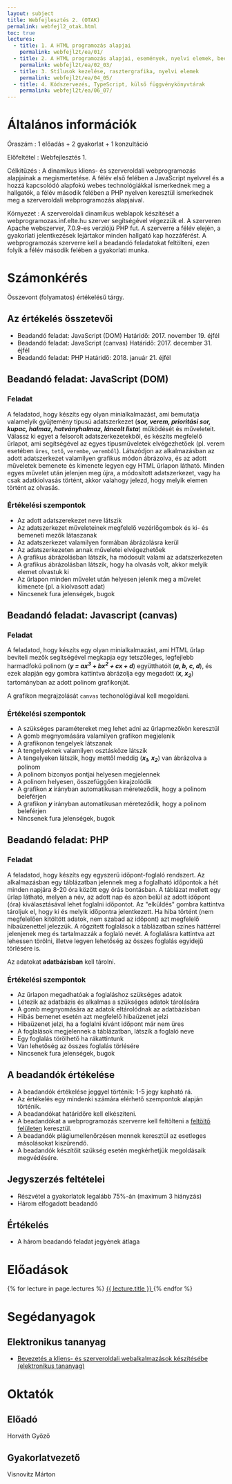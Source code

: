 ```yaml
---
layout: subject
title: Webfejlesztés 2. (OTAK)
permalink: webfejl2_otak.html
toc: true
lectures:
  - title: 1. A HTML programozás alapjai
    permalink: webfejl2t/ea/01/
  - title: 2. A HTML programozás alapjai, események, nyelvi elemek, beépített objektumok
    permalink: webfejl2t/ea/02_03/
  - title: 3. Stílusok kezelése, rasztergrafika, nyelvi elemek
    permalink: webfejl2t/ea/04_05/
  - title: 4. Kódszervezés, TypeScript, külső függvénykönyvtárak
    permalink: webfejl2t/ea/06_07/
---
```


# Általános információk

Óraszám
: 1 előadás + 2 gyakorlat + 1 konzultáció

Előfeltétel
: Webfejlesztés 1.

Célkitűzés
: A dinamikus kliens- és szerveroldali webprogramozás alapjainak a megismertetése. A félév első felében a JavaScript nyelvvel és a hozzá kapcsolódó alapfokú webes technológiákkal ismerkednek meg a hallgatók, a félév második felében a PHP nyelven keresztül ismerkednek meg a szerveroldali webprogramozás alapjaival.

Környezet
: A szerveroldali dinamikus weblapok készítését a webprogramozas.inf.elte.hu szerver segítségével végezzük el. A szerveren Apache webszerver, 7.0.9-es verziójú PHP fut. A szerverre a félév elején, a gyakorlati jelentkezések lejártakor minden hallgató kap hozzáférést. A webprogramozás szerverre kell a beadandó feladatokat feltölteni, ezen folyik a félév második felében a gyakorlati munka.

# Számonkérés

Összevont (folyamatos) értékelésű tárgy.

## Az értékelés összetevői

* Beadandó feladat: JavaScript (DOM)
    Határidő: 2017. november 19. éjfél
* Beadandó feladat: JavaScript (canvas)
    Határidő: 2017. december 31. éjfél  
* Beadandó feladat: PHP
    Határidő: 2018. január 21. éjfél

## Beadandó feladat: JavaScript (DOM)

### Feladat

A feladatod, hogy készíts egy olyan minialkalmazást, ami bemutatja valamelyik gyűjtemény típusú adatszerkezet (**_sor, verem, prioritási sor, kupac, halmaz, hatványhalmaz, láncolt lista_**) működését és műveleteit. Válassz ki egyet a felsorolt adatszerkezetekből, és készíts megfelelő űrlapot, ami segítségével az egyes típusműveletek elvégezhetőek (pl. verem esetében `üres`, `tető`, `verembe`, `veremből`). Látszódjon az alkalmazásban az adott adatszerkezet valamilyen grafikus módon ábrázolva, és az adott műveletek bemenete és kimenete legyen egy HTML űrlapon látható. Minden egyes művelet után jelenjen meg újra, a módosított adatszerkezet, vagy ha csak adatkiolvasás történt, akkor valahogy jelezd, hogy melyik elemen történt az olvasás.

### Értékelési szempontok

* Az adott adatszerekezet neve látszik
* Az adatszerkezet műveleteinek megfelelő vezérlőgombok és ki- és bemeneti mezők látaszanak
* Az adatszerkezet valamilyen formában ábrázolásra kerül
* Az adatszerkezeten annak műveletei elvégezhetőek
* A grafikus ábrázolásban látszik, ha módosult valami az adatszerkezeten
* A grafikus ábrázolásban látszik, hogy ha olvasás volt, akkor melyik elemet olvastuk ki
* Az űrlapon minden művelet után helyesen jelenik meg a művelet kimenete (pl. a kiolvasott adat)
* Nincsenek fura jelenségek, bugok

## Beadandó feladat: Javascript (canvas)

### Feladat

A feladatod, hogy készíts egy olyan minialkalmazást, ami HTML űrlap beviteli mezők segítségével megkapja egy tetszőleges, legfejlebb harmadfokú polinom (**_y = ax<sup>3</sup> + bx<sup>2</sup> + cx + d_**) együtthatóit (**_a, b, c, d_**), és ezek alapján egy gombra kattintva ábrázolja egy megadott (**_x<sub></sub>, x<sub>2</sub>_**) tartományban az adott polinom grafikonját.

A grafikon megrajzolását `canvas` techonológiával kell megoldani.

### Értékelési szempontok

* A szükséges paramétereket meg lehet adni az űrlapmezőkön keresztül
* A gomb megnyomására valamilyen grafikon megjelenik
* A grafikonon tengelyek látszanak
* A tengelyeknek valamilyen osztásköze látszik
* A tengelyeken látszik, hogy mettől meddig (**_x<sub>1</sub>, x<sub>2</sub>_**) van ábrázolva a polinom
* A polinom bizonyos pontjai helyesen megjelennek
* A polinom helyesen, összefüggően kirajzolódik
* A grafikon **_x_** irányban automatikusan méreteződik, hogy a polinom beleférjen
* A grafikon **_y_** irányban automatikusan méreteződik, hogy a polinom beleférjen
* Nincsenek fura jelenségek, bugok

## Beadandó feladat: PHP

### Feladat

A feladatod, hogy készíts egy egyszerű időpont-foglaló rendszert. Az alkalmazásban egy táblázatban jelennek meg a foglalható időpontok a hét minden napjára 8-20 óra között egy órás bontásban. A táblázat mellett egy űrlap látható, melyen a név, az adott nap és azon belül az adott időpont (óra) kiválasztásával lehet foglalni időpontot. Az "elküldés" gombra kattintva tároljuk el, hogy ki és melyik időpontra jelentkezett. Ha hiba történt (nem megfelelően kitöltött adatok, nem szabad az időpont) azt megfelelő hibaüzenettel jelezzük. A rögzített foglalások a táblázatban színes háttérrel jelenjenek meg és tartalmazzák a foglaló nevét. A foglalásra kattintva azt lehessen törölni, illetve legyen lehetőség az összes foglalás egyidejű törlésére is.

Az adatokat **adatbázisban** kell tárolni.

### Értékelési szempontok

* Az űrlapon megadhatóak a foglaláshoz szükséges adatok
* Létezik az adatbázis és alkalmas a szükséges adatok tárolására
* A gomb megnyomására az adatok eltárolódnak az adatbázisban
* Hibás bemenet esetén azt megfelelő hibaüzenet jelzi
* Hibaüzenet jelzi, ha a foglalni kívánt időpont már nem üres
* A foglalások megjelennek a táblázatban, látszik a foglaló neve
* Egy foglalás törölhető ha rákattintunk
* Van lehetőség az összes foglalás törlésére
* Nincsenek fura jelenségek, bugok

## A beadandók értékelése

* A beadandók értékelése jeggyel történik: 1-5 jegy kapható rá.
* Az értékelés egy mindenki számára elérhető szempontok alapján történik.
* A beadandókat határidőre kell elkészíteni.
* A beadandókat a webprogramozás szerverre kell feltölteni a [feltöltő felületen](http://webprogramozas.inf.elte.hu/ebr) keresztül.
* A beadandók plágiumellenőrzésen mennek keresztül az esetleges másolásokat kiszűrendő.
* A beadandók készítőit szükség esetén megkérhetjük megoldásaik megvédésére.

## Jegyszerzés feltételei

* Részvétel a gyakorlatok legalább 75%-án (maximum 3 hiányzás)
* Három elfogadott beadandó

## Értékelés

* A három beadandó feladat jegyének átlaga

# Előadások

<div class="list-group">
    {% for lecture in page.lectures %}
        <a href="{{ lecture.permalink }}" class="list-group-item">
            {{ lecture.title }}
            <span class="glyphicon glyphicon-menu-right pull-right" aria-hidden="true"></span>
        </a>
    {% endfor %}
</div>

# Segédanyagok

## Elektronikus tananyag

* [Bevezetés a kliens- és szerveroldali webalkalmazások készítésébe (elektronikus tananyag)](http://webprogramozas.inf.elte.hu/tananyag/wf2/index.html)

# Oktatók

## Előadó

Horváth Győző

## Gyakorlatvezető

Visnovitz Márton
